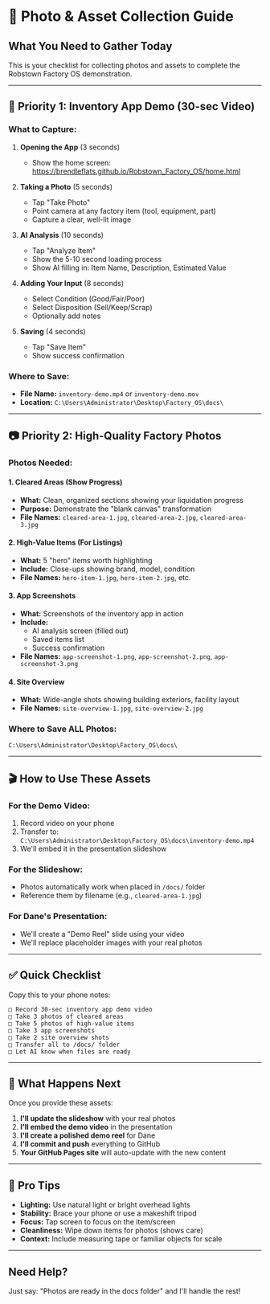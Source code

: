 # 📸 Photo & Asset Collection Guide

## What You Need to Gather Today

This is your checklist for collecting photos and assets to complete the Robstown Factory OS demonstration.

---

## 🎯 Priority 1: Inventory App Demo (30-sec Video)

### What to Capture:
1. **Opening the App** (3 seconds)
   - Show the home screen: https://brendleflats.github.io/Robstown_Factory_OS/home.html
   
2. **Taking a Photo** (5 seconds)
   - Tap "Take Photo"
   - Point camera at any factory item (tool, equipment, part)
   - Capture a clear, well-lit image

3. **AI Analysis** (10 seconds)
   - Tap "Analyze Item"
   - Show the 5-10 second loading process
   - Show AI filling in: Item Name, Description, Estimated Value

4. **Adding Your Input** (8 seconds)
   - Select Condition (Good/Fair/Poor)
   - Select Disposition (Sell/Keep/Scrap)
   - Optionally add notes

5. **Saving** (4 seconds)
   - Tap "Save Item"
   - Show success confirmation

### Where to Save:
- **File Name:** `inventory-demo.mp4` or `inventory-demo.mov`
- **Location:** `C:\Users\Administrator\Desktop\Factory_OS\docs\`

---

## 📷 Priority 2: High-Quality Factory Photos

### Photos Needed:

#### 1. **Cleared Areas** (Show Progress)
- **What:** Clean, organized sections showing your liquidation progress
- **Purpose:** Demonstrate the "blank canvas" transformation
- **File Names:** `cleared-area-1.jpg`, `cleared-area-2.jpg`, `cleared-area-3.jpg`

#### 2. **High-Value Items** (For Listings)
- **What:** 5 "hero" items worth highlighting
- **Include:** Close-ups showing brand, model, condition
- **File Names:** `hero-item-1.jpg`, `hero-item-2.jpg`, etc.

#### 3. **App Screenshots** 
- **What:** Screenshots of the inventory app in action
- **Include:** 
  - AI analysis screen (filled out)
  - Saved items list
  - Success confirmation
- **File Names:** `app-screenshot-1.png`, `app-screenshot-2.png`, `app-screenshot-3.png`

#### 4. **Site Overview**
- **What:** Wide-angle shots showing building exteriors, facility layout
- **File Names:** `site-overview-1.jpg`, `site-overview-2.jpg`

### Where to Save ALL Photos:
```
C:\Users\Administrator\Desktop\Factory_OS\docs\
```

---

## 🎬 How to Use These Assets

### For the Demo Video:
1. Record video on your phone
2. Transfer to: `C:\Users\Administrator\Desktop\Factory_OS\docs\inventory-demo.mp4`
3. We'll embed it in the presentation slideshow

### For the Slideshow:
- Photos automatically work when placed in `/docs/` folder
- Reference them by filename (e.g., `cleared-area-1.jpg`)

### For Dane's Presentation:
- We'll create a "Demo Reel" slide using your video
- We'll replace placeholder images with your real photos

---

## ✅ Quick Checklist

Copy this to your phone notes:

```
□ Record 30-sec inventory app demo video
□ Take 3 photos of cleared areas
□ Take 5 photos of high-value items
□ Take 3 app screenshots
□ Take 2 site overview shots
□ Transfer all to /docs/ folder
□ Let AI know when files are ready
```

---

## 🚀 What Happens Next

Once you provide these assets:

1. **I'll update the slideshow** with your real photos
2. **I'll embed the demo video** in the presentation
3. **I'll create a polished demo reel** for Dane
4. **I'll commit and push** everything to GitHub
5. **Your GitHub Pages site** will auto-update with the new content

---

## 📱 Pro Tips

- **Lighting:** Use natural light or bright overhead lights
- **Stability:** Brace your phone or use a makeshift tripod
- **Focus:** Tap screen to focus on the item/screen
- **Cleanliness:** Wipe down items for photos (shows care)
- **Context:** Include measuring tape or familiar objects for scale

---

## Need Help?

Just say: "Photos are ready in the docs folder" and I'll handle the rest!
